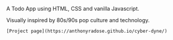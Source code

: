 A Todo App using HTML, CSS and vanilla Javascript.

Visually inspired by 80s/90s pop culture and technology.


`[Project page](https://anthonyradose.github.io/cyber-dyne/)`
